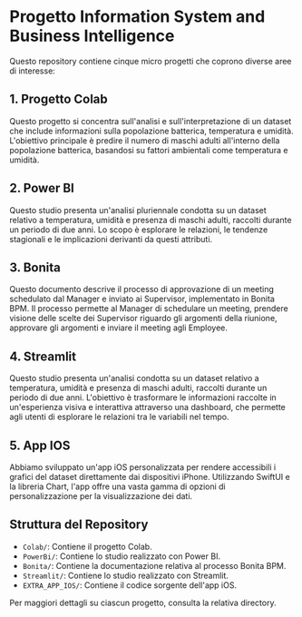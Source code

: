 # Progetto Information System and Business Intelligence

Questo repository contiene cinque micro progetti che coprono diverse aree di interesse:

## 1. Progetto Colab

Questo progetto si concentra sull'analisi e sull'interpretazione di un dataset che include informazioni sulla popolazione batterica, temperatura e umidità. L'obiettivo principale è predire il numero di maschi adulti all'interno della popolazione batterica, basandosi su fattori ambientali come temperatura e umidità.

## 2. Power BI

Questo studio presenta un'analisi pluriennale condotta su un dataset relativo a temperatura, umidità e presenza di maschi adulti, raccolti durante un periodo di due anni. Lo scopo è esplorare le relazioni, le tendenze stagionali e le implicazioni derivanti da questi attributi.

## 3. Bonita

Questo documento descrive il processo di approvazione di un meeting schedulato dal Manager e inviato ai Supervisor, implementato in Bonita BPM. Il processo permette al Manager di schedulare un meeting, prendere visione delle scelte dei Supervisor riguardo gli argomenti della riunione, approvare gli argomenti e inviare il meeting agli Employee.

## 4. Streamlit

Questo studio presenta un'analisi condotta su un dataset relativo a temperatura, umidità e presenza di maschi adulti, raccolti durante un periodo di due anni. L'obiettivo è trasformare le informazioni raccolte in un'esperienza visiva e interattiva attraverso una dashboard, che permette agli utenti di esplorare le relazioni tra le variabili nel tempo.

## 5. App IOS

Abbiamo sviluppato un'app iOS personalizzata per rendere accessibili i grafici del dataset direttamente dai dispositivi iPhone. Utilizzando SwiftUI e la libreria Chart, l'app offre una vasta gamma di opzioni di personalizzazione per la visualizzazione dei dati.

## Struttura del Repository

- `Colab/`: Contiene il progetto Colab.
- `PowerBi/`: Contiene lo studio realizzato con Power BI.
- `Bonita/`: Contiene la documentazione relativa al processo Bonita BPM.
- `Streamlit/`: Contiene lo studio realizzato con Streamlit.
- `EXTRA_APP_IOS/`: Contiene il codice sorgente dell'app iOS.

Per maggiori dettagli su ciascun progetto, consulta la relativa directory.
